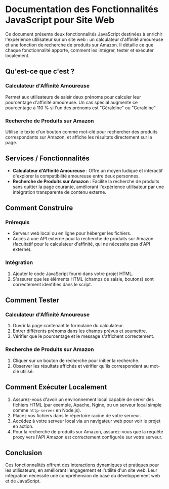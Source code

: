 # Documentation des Fonctionnalités JavaScript pour Site Web

Ce document présente deux fonctionnalités JavaScript destinées à enrichir l'expérience utilisateur sur un site web : un calculateur d'affinité amoureuse et une fonction de recherche de produits sur Amazon. Il détaille ce que chaque fonctionnalité apporte, comment les intégrer, tester et exécuter localement.

## Qu'est-ce que c'est ?

### Calculateur d'Affinité Amoureuse
Permet aux utilisateurs de saisir deux prénoms pour calculer leur pourcentage d'affinité amoureuse. Un cas spécial augmente ce pourcentage à 110 % si l'un des prénoms est "Géraldine" ou "Geraldine".

### Recherche de Produits sur Amazon
Utilise le texte d'un bouton comme mot-clé pour rechercher des produits correspondants sur Amazon, et affiche les résultats directement sur la page.

## Services / Fonctionnalités

- **Calculateur d'Affinité Amoureuse** : Offre un moyen ludique et interactif d'explorer la compatibilité amoureuse entre deux personnes.
- **Recherche de Produits sur Amazon** : Facilite la recherche de produits sans quitter la page courante, améliorant l'expérience utilisateur par une intégration transparente de contenu externe.

## Comment Construire

### Prérequis
- Serveur web local ou en ligne pour héberger les fichiers.
- Accès à une API externe pour la recherche de produits sur Amazon (facultatif pour le calculateur d'affinité, qui ne nécessite pas d'API externe).

### Intégration
1. Ajouter le code JavaScript fourni dans votre projet HTML.
2. S'assurer que les éléments HTML (champs de saisie, boutons) sont correctement identifiés dans le script.

## Comment Tester

### Calculateur d'Affinité Amoureuse
1. Ouvrir la page contenant le formulaire du calculateur.
2. Entrer différents prénoms dans les champs prévus et soumettre.
3. Vérifier que le pourcentage et le message s'affichent correctement.

### Recherche de Produits sur Amazon
1. Cliquer sur un bouton de recherche pour initier la recherche.
2. Observer les résultats affichés et vérifier qu'ils correspondent au mot-clé utilisé.

## Comment Exécuter Localement

1. Assurez-vous d'avoir un environnement local capable de servir des fichiers HTML (par exemple, Apache, Nginx, ou un serveur local simple comme `http-server` en Node.js).
2. Placez vos fichiers dans le répertoire racine de votre serveur.
3. Accédez à votre serveur local via un navigateur web pour voir le projet en action.
4. Pour la recherche de produits sur Amazon, assurez-vous que la requête proxy vers l'API Amazon est correctement configurée sur votre serveur.

## Conclusion

Ces fonctionnalités offrent des interactions dynamiques et pratiques pour les utilisateurs, en améliorant l'engagement et l'utilité d'un site web. Leur intégration nécessite une compréhension de base du développement web et de JavaScript.

